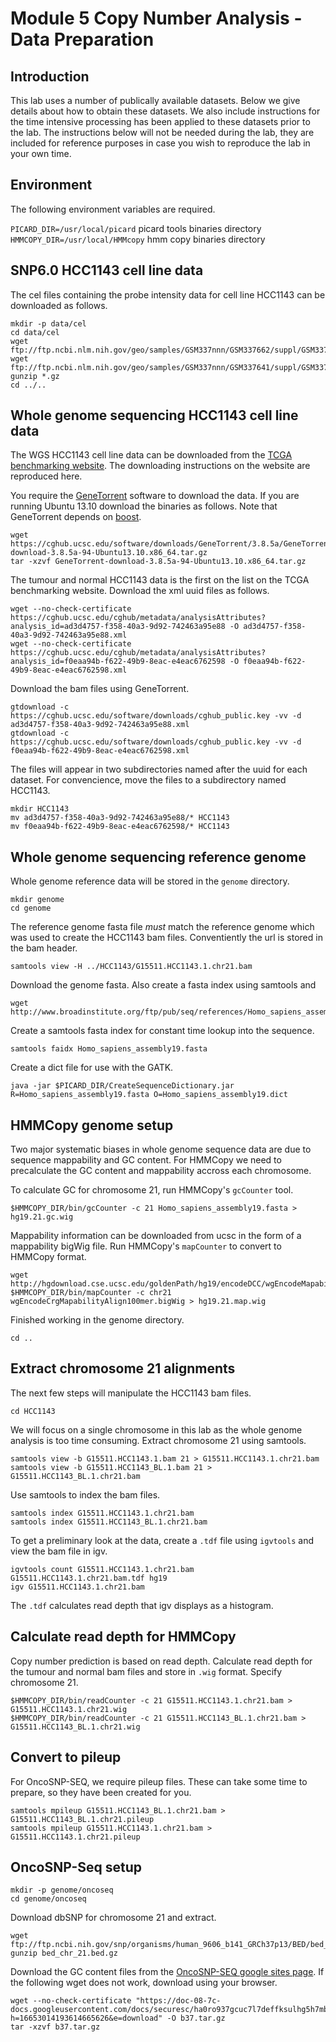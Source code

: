 # Module 5 Copy Number Analysis - Data Preparation

## Introduction

This lab uses a number of publically available datasets.  Below we give details about how to obtain these datasets.  We also include instructions for the time intensive processing has been applied to these datasets prior to the lab.  The instructions below will not be needed during the lab, they are included for reference purposes in case you wish to reproduce the lab in your own time.

## Environment

The following environment variables are required.

`PICARD_DIR=/usr/local/picard` picard tools binaries directory
`HMMCOPY_DIR=/usr/local/HMMcopy` hmm copy binaries directory

## SNP6.0 HCC1143 cell line data

The cel files containing the probe intensity data for cell line HCC1143 can be downloaded as follows.

    mkdir -p data/cel
    cd data/cel
    wget ftp://ftp.ncbi.nlm.nih.gov/geo/samples/GSM337nnn/GSM337662/suppl/GSM337662%2ECEL%2Egz
    wget ftp://ftp.ncbi.nlm.nih.gov/geo/samples/GSM337nnn/GSM337641/suppl/GSM337641%2ECEL%2Egz
    gunzip *.gz
    cd ../..

## Whole genome sequencing HCC1143 cell line data

The WGS HCC1143 cell line data can be downloaded from the [TCGA benchmarking website](https://cghub.ucsc.edu/datasets/benchmark_download.html).  The downloading instructions on the website are reproduced here.

You require the [GeneTorrent](https://cghub.ucsc.edu/software/downloads.html) software to download the data.  If you are running Ubuntu 13.10 download the binaries as follows.  Note that GeneTorrent depends on [boost](http://www.boost.org/).

    wget https://cghub.ucsc.edu/software/downloads/GeneTorrent/3.8.5a/GeneTorrent-download-3.8.5a-94-Ubuntu13.10.x86_64.tar.gz
    tar -xzvf GeneTorrent-download-3.8.5a-94-Ubuntu13.10.x86_64.tar.gz

The tumour and normal HCC1143 data is the first on the list on the TCGA benchmarking website.  Download the xml uuid files as follows.

    wget --no-check-certificate https://cghub.ucsc.edu/cghub/metadata/analysisAttributes?analysis_id=ad3d4757-f358-40a3-9d92-742463a95e88 -O ad3d4757-f358-40a3-9d92-742463a95e88.xml
    wget --no-check-certificate https://cghub.ucsc.edu/cghub/metadata/analysisAttributes?analysis_id=f0eaa94b-f622-49b9-8eac-e4eac6762598 -O f0eaa94b-f622-49b9-8eac-e4eac6762598.xml

Download the bam files using GeneTorrent.

    gtdownload -c https://cghub.ucsc.edu/software/downloads/cghub_public.key -vv -d ad3d4757-f358-40a3-9d92-742463a95e88.xml
    gtdownload -c https://cghub.ucsc.edu/software/downloads/cghub_public.key -vv -d f0eaa94b-f622-49b9-8eac-e4eac6762598.xml

The files will appear in two subdirectories named after the uuid for each dataset.  For convencience, move the files to a subdirectory named HCC1143.

    mkdir HCC1143
    mv ad3d4757-f358-40a3-9d92-742463a95e88/* HCC1143
    mv f0eaa94b-f622-49b9-8eac-e4eac6762598/* HCC1143

## Whole genome sequencing reference genome

Whole genome reference data will be stored in the `genome` directory.

    mkdir genome
    cd genome

The reference genome fasta file *must* match the reference genome which was used to create the HCC1143 bam files.  Conventiently the url is stored in the bam header.

    samtools view -H ../HCC1143/G15511.HCC1143.1.chr21.bam

Download the genome fasta.  Also create a fasta index using samtools and 

    wget http://www.broadinstitute.org/ftp/pub/seq/references/Homo_sapiens_assembly19.fasta

Create a samtools fasta index for constant time lookup into the sequence.

    samtools faidx Homo_sapiens_assembly19.fasta

Create a dict file for use with the GATK.

    java -jar $PICARD_DIR/CreateSequenceDictionary.jar R=Homo_sapiens_assembly19.fasta O=Homo_sapiens_assembly19.dict

## HMMCopy genome setup

Two major systematic biases in whole genome sequence data are due to sequence mappability and GC content.  For HMMCopy we need to precalculate the GC content and mappability accross each chromosome.  

To calculate GC for chromosome 21, run HMMCopy's `gcCounter` tool.

    $HMMCOPY_DIR/bin/gcCounter -c 21 Homo_sapiens_assembly19.fasta > hg19.21.gc.wig

Mappability information can be downloaded from ucsc in the form of a mappability bigWig file.  Run HMMCopy's `mapCounter` to convert to HMMCopy format.

    wget http://hgdownload.cse.ucsc.edu/goldenPath/hg19/encodeDCC/wgEncodeMapability/wgEncodeCrgMapabilityAlign100mer.bigWig
    $HMMCOPY_DIR/bin/mapCounter -c chr21 wgEncodeCrgMapabilityAlign100mer.bigWig > hg19.21.map.wig

Finished working in the genome directory.

    cd ..

## Extract chromosome 21 alignments

The next few steps will manipulate the HCC1143 bam files.

    cd HCC1143

We will focus on a single chromosome in this lab as the whole genome analysis is too time consuming.  Extract chromosome 21 using samtools.

    samtools view -b G15511.HCC1143.1.bam 21 > G15511.HCC1143.1.chr21.bam
    samtools view -b G15511.HCC1143_BL.1.bam 21 > G15511.HCC1143_BL.1.chr21.bam

Use samtools to index the bam files.

    samtools index G15511.HCC1143.1.chr21.bam
    samtools index G15511.HCC1143_BL.1.chr21.bam

To get a preliminary look at the data, create a `.tdf` file using `igvtools` and view the bam file in igv.

    igvtools count G15511.HCC1143.1.chr21.bam G15511.HCC1143.1.chr21.bam.tdf hg19
    igv G15511.HCC1143.1.chr21.bam

The `.tdf` calculates read depth that igv displays as a histogram.

## Calculate read depth for HMMCopy

Copy number prediction is based on read depth.  Calculate read depth for the tumour and normal bam files and store in `.wig` format.  Specify chromosome 21.

    $HMMCOPY_DIR/bin/readCounter -c 21 G15511.HCC1143.1.chr21.bam > G15511.HCC1143.1.chr21.wig
    $HMMCOPY_DIR/bin/readCounter -c 21 G15511.HCC1143_BL.1.chr21.bam > G15511.HCC1143_BL.1.chr21.wig

## Convert to pileup

For OncoSNP-SEQ, we require pileup files.  These can take some time to prepare, so they have been created for you.

    samtools mpileup G15511.HCC1143_BL.1.chr21.bam > G15511.HCC1143_BL.1.chr21.pileup
    samtools mpileup G15511.HCC1143.1.chr21.bam > G15511.HCC1143.1.chr21.pileup

## OncoSNP-Seq setup

    mkdir -p genome/oncoseq
    cd genome/oncoseq

Download dbSNP for chromosome 21 and extract.

    wget ftp://ftp.ncbi.nih.gov/snp/organisms/human_9606_b141_GRCh37p13/BED/bed_chr_21.bed.gz
    gunzip bed_chr_21.bed.gz

Download the GC content files from the [OncoSNP-SEQ google sites page](https://sites.google.com/site/oncosnpseq/downloads).  If the following wget does not work, download using your browser.

    wget --no-check-certificate "https://doc-08-7c-docs.googleusercontent.com/docs/securesc/ha0ro937gcuc7l7deffksulhg5h7mbp1/b3vbuuo4e743kg87p1qehbamqsft7lpo/1401026400000/03938588792210094527/*/0B_XFGmx3odi4MzlPTjhqTlktS3c?h=16653014193614665626&e=download" -O b37.tar.gz
    tar -xzvf b37.tar.gz

